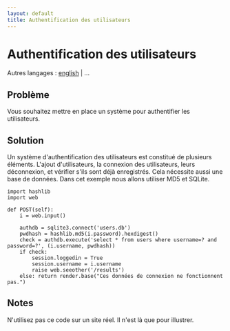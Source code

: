 ```yaml
---
layout: default
title: Authentification des utilisateurs
---
```


# Authentification des utilisateurs

Autres langages : [english](/../userauth) | ...



## Problème

Vous souhaitez mettre en place un système pour authentifier les utilisateurs.


## Solution

Un système d'authentification des utilisateurs est constitué de plusieurs éléments. L'ajout d'utilisateurs, la connexion des utilisateurs, leurs déconnexion, et vérifier s'ils sont déjà enregistrés. Cela nécessite aussi une base de données. Dans cet exemple nous allons utiliser MD5 et SQLite.

    import hashlib
    import web

    def POST(self):
        i = web.input()

        authdb = sqlite3.connect('users.db')
        pwdhash = hashlib.md5(i.password).hexdigest()
        check = authdb.execute('select * from users where username=? and password=?', (i.username, pwdhash))
        if check:
            session.loggedin = True
            session.username = i.username
            raise web.seeother('/results')
        else: return render.base("Ces données de connexion ne fonctionnent pas.")

## Notes

N'utilisez pas ce code sur un site réel. Il n'est là que pour illustrer.
